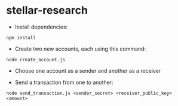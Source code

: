 # stellar-research

- Install dependencies:
```
npm install
````

- Create two new accounts, each using this command:
```
node create_account.js
```

- Choose one account as a sender and another as a receiver

- Send a transaction from one to another:
```
node send_transaction.js <sender_secret> <receiver_public_key> <amount>
```